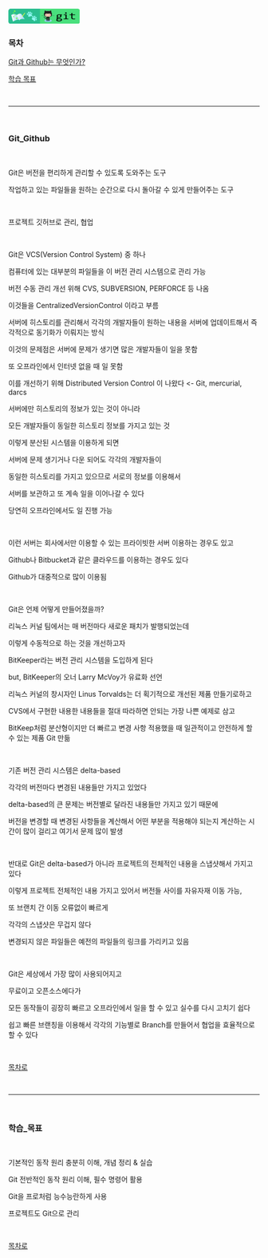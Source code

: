<br />
<a href="https://github.com/seol-yu/TIL/tree/master/Git/Git_Master" target="_blank"><img src="https://github.com/seol-yu/TIL/blob/master/images/git-badge-logo.png?raw=true" height=30 /></a>
<br />

### 목차

[Git과 Github는 무엇인가?](#Git_Github)

[학습 목표](#학습_목표)

<br/>

---

<br/>

### Git_Github

<br />

Git은 버전을 편리하게 관리할 수 있도록 도와주는 도구

작업하고 있는 파일들을 원하는 순간으로 다시 돌아갈 수 있게 만들어주는 도구

<br />

프로젝트 깃허브로 관리, 협업

<br />

Git은 VCS(Version Control System) 중 하나

컴퓨터에 있는 대부분의 파일들을 이 버전 관리 시스템으로 관리 가능

버전 수동 관리 개선 위해 CVS, SUBVERSION, PERFORCE 등 나옴

이것들을 CentralizedVersionControl 이라고 부름

서버에 히스토리를 관리해서 각각의 개발자들이 원하는 내용을 서버에 업데이트해서 즉각적으로 동기화가 이뤄지는 방식

이것의 문제점은 서버에 문제가 생기면 많은 개발자들이 일을 못함

또 오프라인에서 인터넷 없을 때 일 못함

이를 개선하기 위해 Distributed Version Control 이 나왔다 <- Git, mercurial, darcs

서버에만 히스토리의 정보가 있는 것이 아니라 

모든 개발자들이 동일한 히스토리 정보를 가지고 있는 것

이렇게 분산된 시스템을 이용하게 되면 

서버에 문제 생기거나 다운 되어도 각각의 개발자들이 

동일한 히스토리를 가지고 있으므로 서로의 정보를 이용해서 

서버를 보관하고 또 계속 일을 이어나갈 수 있다

당연히 오프라인에서도 일 진행 가능

<br />

이런 서버는 회사에서만 이용할 수 있는 프라이빗한 서버 이용하는 경우도 있고

Github나 Bitbucket과 같은 클라우드를 이용하는 경우도 있다

Github가 대중적으로 많이 이용됨

<br />

Git은 언제 어떻게 만들어졌을까?

리눅스 커널 팀에서는 매 버전마다 새로운 패치가 발행되었는데 

이렇게 수동적으로 하는 것을 개선하고자 

BitKeeper라는 버전 관리 시스템을 도입하게 된다

but, BitKeeper의 오너 Larry McVoy가 유료화 선언

리눅스 커널의 창시자인 Linus Torvalds는 더 획기적으로 개선된 제품 만들기로하고 

CVS에서 구현한 내용한 내용들을 절대 따라하면 안되는 가장 나쁜 예제로 삼고 

BitKeep처럼 분산형이지만 더 빠르고 변경 사항 적용했을 때 일관적이고 안전하게 할 수 있는 제품 Git 만듦

<br />

기존 버전 관리 시스템은 delta-based

각각의 버전마다 변경된 내용들만 가지고 있었다

delta-based의 큰 문제는 버전별로 달라진 내용들만 가지고 있기 때문에 

버전을 변경할 때 변경된 사항들을 계산해서 어떤 부분을 적용해야 되는지 계산하는 시간이 많이 걸리고 여기서 문제 많이 발생

<br />

반대로 Git은 delta-based가 아니라 프로젝트의 전체적인 내용을 스냅샷해서 가지고 있다

이렇게 프로젝트 전체적인 내용 가지고 있어서 버전들 사이를 자유자재 이동 가능, 

또 브랜치 간 이동 오류없이 빠르게

각각의 스냅샷은 무겁지 않다

변경되지 않은 파일들은 예전의 파일들의 링크를 가리키고 있음

<br />

Git은 세상에서 가장 많이 사용되어지고 

무료이고 오픈소스에다가 

모든 동작들이 굉장히 빠르고 오프라인에서 일을 할 수 있고 실수를 다시 고치기 쉽다

쉽고 빠른 브랜칭을 이용해서 각각의 기능별로 Branch를 만들어서 협업을 효율적으로 할 수 있다

<br />

[목차로](#목차)

<br />

---

<br />

### 학습_목표

<br />

기본적인 동작 원리 충분히 이해, 개념 정리 & 실습

Git 전반적인 동작 원리 이해, 필수 명령어 활용

Git을 프로처럼 능수능란하게 사용

프로젝트도 Git으로 관리

<br />

[목차로](#목차)

<br />